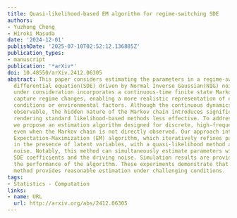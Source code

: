```yaml
---
title: Quasi-likelihood-based EM algorithm for regime-switching SDE
authors:
- Yuzhong Cheng
- Hiroki Masuda
date: '2024-12-01'
publishDate: '2025-07-10T02:52:12.136885Z'
publication_types:
- manuscript
publication: '*arXiv*'
doi: 10.48550/arXiv.2412.06305
abstract: This paper considers estimating the parameters in a regime-switching stochastic
  differential equation(SDE) driven by Normal Inverse Gaussian(NIG) noise. The model
  under consideration incorporates a continuous-time finite state Markov chain to
  capture regime changes, enabling a more realistic representation of evolving market
  conditions or environmental factors. Although the continuous dynamics are typically
  observable, the hidden nature of the Markov chain introduces significant complexity,
  rendering standard likelihood-based methods less effective. To address these challenges,
  we propose an estimation algorithm designed for discrete, high-frequency observations,
  even when the Markov chain is not directly observed. Our approach integrates the
  Expectation-Maximization (EM) algorithm, which iteratively refines parameter estimates
  in the presence of latent variables, with a quasi-likelihood method adapted to NIG
  noise. Notably, this method can simultaneously estimate parameters within both the
  SDE coefficients and the driving noise. Simulation results are provided to evaluate
  the performance of the algorithm. These experiments demonstrate that the proposed
  method provides reasonable estimation under challenging conditions.
tags:
- Statistics - Computation
links:
- name: URL
  url: http://arxiv.org/abs/2412.06305
---
```

